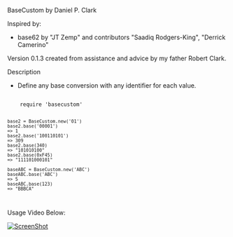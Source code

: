 BaseCustom
by Daniel P. Clark

Inspired by:
* base62 by "JT Zemp" and contributors "Saadiq Rodgers-King", "Derrick Camerino"

Version 0.1.3 created from assistance and advice by my father Robert Clark.

Description
* Define any base conversion with any identifier for each value.

<code>
    require 'basecustom'

    base2 = BaseCustom.new('01')
    base2.base('00001')
    => 1
    base2.base('100110101')
    => 309
    base2.base(340)
    => "101010100"
    base2.base(0xF45)
    => "111101000101"
    
    baseABC = BaseCustom.new('ABC')
    baseABC.base('ABC')
    => 5
    baseABC.base(123)
    => "BBBCA"
</code>

Usage Video Below:

[![ScreenShot](http://img.youtube.com/vi/b7TdvicxIrs/0.jpg)](http://www.youtube.com/embed/b7TdvicxIrs)

